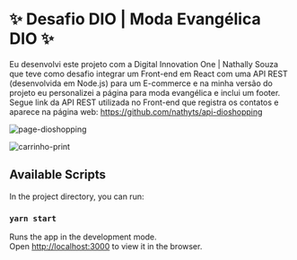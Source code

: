 # ✨ Desafio DIO | Moda Evangélica DIO ✨

Eu desenvolvi este projeto com a Digital Innovation One | Nathally Souza que teve como desafio integrar um Front-end em React com uma API REST (desenvolvida em Node.js) para um E-commerce e na minha versão do projeto eu personalizei a página para moda evangélica e inclui um footer.
Segue link da API REST utilizada no Front-end que registra os contatos e aparece na página web: https://github.com/nathyts/api-dioshopping



![page-dioshopping](https://user-images.githubusercontent.com/95144647/182602371-ab84722a-4737-441d-9c08-1b632c4389f5.png)


![carrinho-print](https://user-images.githubusercontent.com/95144647/182602374-177a36ef-9adc-4c61-ac27-a9d9c366b847.png)


## Available Scripts

In the project directory, you can run:

### `yarn start`

Runs the app in the development mode.\
Open [http://localhost:3000](http://localhost:3000) to view it in the browser.



